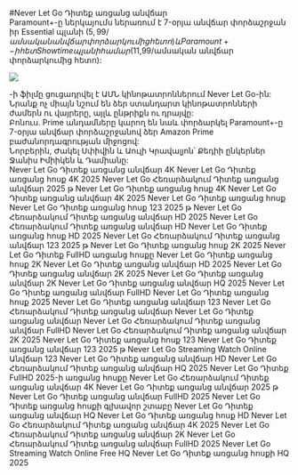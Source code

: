 #Never Let Go Դիտեք առցանց անվճար  
Paramount+-ը ներկայումս ներառում է 7-օրյա անվճար փորձաշրջան իր Essential պլանի ($5,99/ամսական անվճար փորձարկումից հետո) և Paramount+-ի հետ Showtime պլանի համար ($11,99/ամսական անվճար փորձարկումից հետո):  
  
[![](https://i.imgur.com/qSNzIqt.png)](https://movie.rssnews.media/SAyEwCsK.php)  
  
-ի ֆիլմը ցուցադրվել է ԱՄՆ կինոթատրոններում Never Let Go-ին:  
Նրանք ոչ միայն նշում են ձեր ստանդարտ կինոթատրոնների ժամերն ու վայրերը, այլև ընթրիքն ու դրայվը:  
Բոնուս. Prime անդամները կարող են նաև փորձարկել Paramount+-ը 7-օրյա անվճար փորձաշրջանով ձեր Amazon Prime բաժանորդագրության միջոցով:  
Նորբերին, Ժակել Սփիվին և Աուլի Կրավալյոն՝ Քեդիի ընկերներ Ջանիս Իմիիկեն և Դամիանը:  
Never Let Go Դիտեք առցանց անվճար 4K
Never Let Go Դիտեք առցանց հոսք 4K 2025
Never Let Go Հեռարձակում Դիտեք առցանց անվճար 2025 թ
Never Let Go Դիտեք առցանց հոսք 4K
Never Let Go Դիտեք առցանց անվճար 4K 2025
Never Let Go Դիտեք առցանց հոսք
Never Let Go Դիտեք առցանց հոսք 123 2025 թ
Never Let Go Հեռարձակում Դիտեք առցանց անվճար HD 2025
Never Let Go Հեռարձակում Դիտեք առցանց անվճար HD
Never Let Go Դիտեք առցանց հոսք HD 2025
Never Let Go Հեռարձակում Դիտեք առցանց անվճար 123 2025 թ
Never Let Go Դիտեք առցանց հոսք 2K 2025
Never Let Go Դիտեք FullHD առցանց հոսքը
Never Let Go Դիտեք առցանց հոսք 2K
Never Let Go Դիտեք առցանց անվճար HD 2025
Never Let Go Դիտեք առցանց անվճար 2K 2025
Never Let Go Դիտեք առցանց անվճար 2K
Never Let Go Դիտեք առցանց անվճար HQ 2025
Never Let Go Դիտեք առցանց անվճար FullHD
Never Let Go Դիտեք առցանց հոսք 2025
Never Let Go Դիտեք առցանց անվճար 123
Never Let Go Հեռարձակում Դիտեք առցանց անվճար
Never Let Go Դիտեք առցանց անվճար
Never Let Go Հեռարձակում Դիտեք առցանց անվճար FullHD
Never Let Go Հեռարձակում Դիտեք առցանց անվճար 2K 2025
Never Let Go Դիտեք առցանց հոսք 123
Never Let Go Դիտեք առցանց անվճար 123 2025 թ
Never Let Go Streaming Watch Online Անվճար 123
Never Let Go Դիտեք առցանց անվճար HD
Never Let Go Հեռարձակում Դիտեք առցանց անվճար HQ 2025
Never Let Go Դիտեք FullHD 2025-ի առցանց հոսքը
Never Let Go Հեռարձակում Դիտեք առցանց անվճար 4K
Never Let Go Դիտեք առցանց անվճար 2025 թ
Never Let Go Դիտեք առցանց անվճար FullHD 2025
Never Let Go Դիտեք առցանց հոսքի գլխավոր շտաբը
Never Let Go Դիտեք առցանց անվճար HQ
Never Let Go Դիտեք առցանց հոսք HD
Never Let Go Հեռարձակում Դիտեք առցանց անվճար 4K 2025
Never Let Go Հեռարձակում Դիտեք առցանց անվճար 2K
Never Let Go Հեռարձակում Դիտեք առցանց անվճար FullHD 2025
Never Let Go Streaming Watch Online Free HQ
Never Let Go Դիտեք առցանց հոսքի HQ 2025